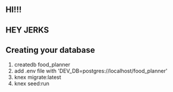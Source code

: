 
## HI!!!

## HEY JERKS

## Creating your database
 1. createdb food_planner
 2. add .env file with 'DEV_DB=postgres://localhost/food_planner'
 3. knex migrate:latest
 4. knex seed:run
